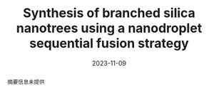 ---
title: Synthesis of branched silica nanotrees using a nanodroplet sequential fusion strategy
authors:
- Yuzhu Ma
- 朱有亮
- Runfeng Lin
- Yan Ai
- Linlin Duan
- Kun Lan
- Bing Ma
- Jia Jia
- Wei Zhang
- Changyao Wang
- Jie Zhang
- Angang Dong
- Zhongyuan Lu
- Xiaomin Li
- Dongyuan Zhao
date: '2023-11-09'
doi: 10.1038/s44160-023-00434-z
publish_types: 期刊文章
publication: Nature Synthesis
publication_short: Nat. Synth
abstract: 摘要信息未提供
url_pdf: https://www.nature.com/articles/s44160-023-00434-z
---